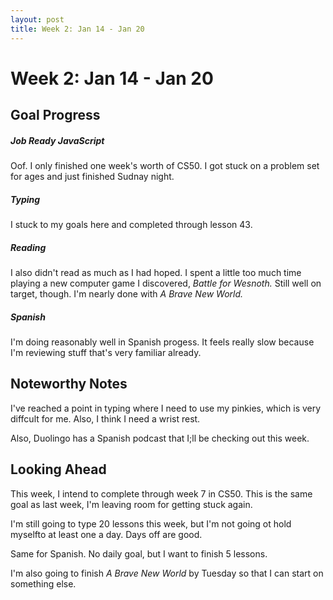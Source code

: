 ```yaml
---
layout: post
title: Week 2: Jan 14 - Jan 20
---
```

# Week 2: Jan 14 - Jan 20

## Goal Progress

##### Job Ready JavaScript
Oof. I only finished one week's worth of CS50. I got stuck on a problem set for ages and just finished Sudnay night.

##### Typing
I stuck to my goals here and completed through lesson 43.

##### Reading
I also didn't read as much as I had hoped. I spent a little too much time playing a new computer game I discovered, *Battle for Wesnoth.* Still well on target, though. I'm nearly done with *A Brave New World.*

##### Spanish
I'm doing reasonably well in Spanish progess. It feels really slow because I'm reviewing stuff that's very familiar already.

## Noteworthy Notes
I've reached a point in typing where I need to use my pinkies, which is very diffcult for me. Also, I think I need a wrist rest.

Also, Duolingo has a Spanish podcast that I;ll be checking out this week.


## Looking Ahead
This week, I intend to complete through week 7 in CS50. This is the same goal as last week, I'm leaving room for getting stuck again.

I'm still going to type 20 lessons this week, but I'm not going ot hold myselfto at least one a day. Days off are good.

Same for Spanish. No daily goal, but I want to finish 5 lessons.

I'm also going to finish *A Brave New World* by Tuesday so that I can start on something else.
